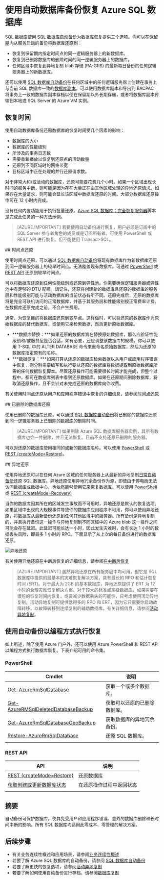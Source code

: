 <properties
   pageTitle="云业务连续性 - 还原已删除的数据库 - SQL 数据库 | Microsoft Azure"
   description="了解有关时间点还原的信息，它让你能够将 Azure SQL 数据库回滚到之前的时间点（最多 35 天）。"
   services="sql-database"
   documentationCenter=""
   authors="stevestein"
   manager="jhubbard"
   editor="monicar"/>

<tags
   ms.service="sql-database"
   ms.date="08/01/2016"
   wacn.date="09/28/2016"/>

# 使用自动数据库备份恢复 Azure SQL 数据库

SQL 数据库使用 [SQL 数据库自动备份](/documentation/articles/sql-database-automated-backups/)为数据库恢复提供三个选项。你可以在[保留期](/documentation/articles/sql-database-service-tiers/)内从服务启动的备份将数据库还原到：

- 恢复到保留期内指定时间点的同一逻辑服务器上的新数据库。
- 恢复到已删除数据库的删除时间的同一逻辑服务器上的数据库。
- 任何区域中恢复到异地复制 blob 存储 (RA-GRS) 的最新每日备份的任何逻辑服务器上的新数据库。

还可以使用 [SQL 数据库自动备份](/documentation/articles/sql-database-automated-backups/)在任何区域中的任何逻辑服务器上创建在事务上与当前 SQL 数据库一致的[数据库副本](/documentation/articles/sql-database-copy/)。可以使用数据库副本和导出到 BACPAC 将事务上一致的数据库副本存档以便在保留期以外长期存储，或者将数据库副本传输到本地或 SQL Server 的 Azure VM 实例。

## 恢复时间

使用自动数据库备份还原数据库的恢复时间受几个因素的影响：
 - 数据库的大小
 - 数据库的性能级别
 - 所涉及的事务日志数
 - 需要重新播放以恢复到还原点的活动数量
 - 还原到不同区域时的网络带宽
 - 目标区域中正在处理的并行还原请求数。
 
 对于非常大和/或活动的数据库，还原可能要花费几个小时。如果一个区域出现长时间的服务中断，则可能是因为存在大量正在由其他区域处理的异地还原请求。如果存在大量请求，则可能会延长该区域中数据库还原的时间。大部分数据库还原操作可在 12 小时内完成。

 没有任何内置功能用于执行批量还原。[Azure SQL 数据库：完全恢复服务器](https://gallery.technet.microsoft.com/Azure-SQL-Database-Full-82941666)脚本是完成此任务的一种方法示例。

> [AZURE.IMPORTANT] 若要使用自动备份进行恢复，用户必须是订阅中的 SQL Server 参与者角色的成员或是订阅所有者。可使用 PowerShell 或 REST API 进行恢复。但不能使用 Transact-SQL。

##<a id="point-in-time-restore"></a> 时间点还原

使用时间点还原，可以通过 [SQL 数据库自动备份](/documentation/articles/sql-database-automated-backups/)将现有数据库作为新数据库还原到同一逻辑服务器上的较早时间点。无法覆盖现有数据库。可通过 [PowerShell](/documentation/articles/sql-database-point-in-time-restore-powershell/) 或 [REST API](https://msdn.microsoft.com/zh-cn/library/azure/mt163685.aspx) 还原到较早时间点。


可以将数据库还原到任何性能级别或还原到弹性池。你需要确保逻辑服务器或弹性池中有足够的 DTU 配额。请记住，还原将创建新的数据库且还原的数据库的服务层和性能级别可能与活动数据库的当前状态有所不同。还原完成后，还原的数据库将是完全可联机访问的正常数据库，并基于其服务层和性能级别按正常费率计费。在数据库还原完成之前，不会产生费用。

通常，为恢复目的将数据库还原到较早点。这样做时，可以将还原的数据库作为原始数据库的替代数据库，或使用它来检索数据，然后更新原始数据库。

- ***数据库替换：***如果还原的数据库旨在替换原始数据库，那么应验证性能级别和/或服务层是否合适，如有必要，还应调整该数据库的规模。你可以使用 T-SQL 中的 ALTER DATABASE 命令来重命名原始数据库，然后为还原的数据库指定原有的名称。
- ***数据恢复：***如果打算从还原的数据库检索数据以从用户或应用程序错误中恢复，则分别需要编写和执行要从还原的数据库将数据提取到原始数据库所需的任何数据恢复脚本。尽管还原操作可能需要很长时间才能完成，但整个过程中，都可在数据库列表中看到还原数据库。如果在还原期间删除数据库，将取消还原操作，且不会针对未完成还原的数据库向你收费。

有关使用时间点还原从用户和应用程序错误中恢复的详细信息，请参阅[时间点还原](/documentation/articles/sql-database-recovery-using-backups/#point-in-time-restore)

##<a id="deleted-database-restore"></a> 已删除的数据库还原

使用已删除的数据库还原，可以通过 [SQL 数据库自动备份](/documentation/articles/sql-database-automated-backups/)将已删除的数据库还原到同一逻辑服务器上已删除的数据库的删除时间。

> [AZURE.IMPORTANT] 如果删除 Azure SQL 数据库服务器实例，其所有数据库也会一并删除，并且无法恢复。目前不支持还原已删除的服务器。

可以对还原的数据库使用相同的或新的数据库名称。可以使用 [PowerShell](/documentation/articles/sql-database-restore-deleted-database-powershell/) 或 [REST (createMode=Restore)](https://msdn.microsoft.com/zh-cn/library/azure/mt163685.aspx)。



##<a id="geo-restore"></a> 异地还原

使用异地还原可以在任何 Azure 区域的任何服务器上从最新的异地复制[日常自动备份](/documentation/articles/sql-database-automated-backups/)还原 SQL 数据库。异地还原使用异地冗余备份作为源，即使由于停电而无法访问数据库或数据中心，也依然能够使用它来恢复数据库。可以使用 [PowerShell](/documentation/articles/sql-database-geo-restore-powershell/) 或 [REST (createMode=Recovery)](https://msdn.microsoft.com/zh-cn/library/azure/mt163685.aspx)


当你的数据库因其所在的区域发生事故而不可用时，异地还原是默认的恢复选项。如果区域中出现的大规模事件导致你的数据库应用程序不可用，你可以使用异地还原，将数据库从最新备份还原到任何其他区域中的服务器。所有备份是异地复制的，并且执行备份这一操作与异地复制到不同区域中的 Azure blob 这一操作之间可能会存在延迟。此延迟可能长达一小时，因此发生灾难时，会有长达 1 小时的数据丢失风险，即最多 1 小时的 RPO。下面显示了从上次的每日备份进行的数据库还原。

![异地还原](./media/sql-database-geo-restore/geo-restore-2.png)

有关使用异地还原在中断后恢复的详细信息，请参阅[在中断后恢复](/documentation/articles/sql-database-disaster-recovery/)

> [AZURE.IMPORTANT] 虽然异地还原在所有服务层中均可用，但它是 SQL 数据库中提供的最基本的灾难恢复解决方案，具有最长的 RPO 和估计恢复时间 (ERT)。对于最大为 2GB 的基本数据库，异地还原提供了 ERT 为 12 小时的合理灾难恢复解决方案。对于较大的标准或高级数据库，如果需要在很短的恢复时间内恢复，或要减少数据丢失的可能性，应考虑使用活动异地复制。活动异地复制可提供低得多的 RPO 和 ERT，因为它只需要你启动故障转移，以故障转移到连续复制的辅助数据库。有关详细信息，请参阅[活动异地复制](/documentation/articles/sql-database-geo-replication-overview/)。

## 使用自动备份以编程方式执行恢复

如上所述，除了使用 Azure 门户外，还可以使用 Azure PowerShell 和 REST API 以编程方式执行数据库恢复。下表介绍可用的命令集。

### PowerShell

|Cmdlet|说明|
|------|-----------|
|[Get-AzureRmSqlDatabase](https://msdn.microsoft.com/zh-cn/library/azure/mt603648.aspx)|获取一个或多个数据库。|
|[Get-AzureRMSqlDeletedDatabaseBackup](https://msdn.microsoft.com/zh-cn/library/azure/mt693387.aspx)|获取可以还原的已删除数据库。|
|[Get-AzureRmSqlDatabaseGeoBackup](https://msdn.microsoft.com/zh-cn/library/azure/mt693388.aspx)|获取数据库的异地冗余备份。|
|[Restore-AzureRmSqlDatabase](https://msdn.microsoft.com/zh-cn/library/azure/mt693390.aspx)|还原 SQL 数据库。|
||||

### REST API

|API|说明|
|---|-----------|
|[REST (createMode=Restore)](https://msdn.microsoft.com/zh-cn/library/azure/mt163685.aspx)|还原数据库|
|[获取创建或更新数据库状态](https://msdn.microsoft.com/zh-cn/library/azure/mt643934.aspx)|在还原操作过程中返回状态|
||||



## 摘要

自动备份可保护数据库，使其免受用户和应用程序错误、意外的数据库删除和长时间中断的影响。所有 SQL 数据库均适用此零成本、零管理的解决方案。

## 后续步骤

- 有关业务连续性概述和应用场景，请参阅[业务连续性概述](/documentation/articles/sql-database-business-continuity/)
- 若要了解 Azure SQL 数据库的自动备份，请参阅 [SQL 数据库自动备份](/documentation/articles/sql-database-automated-backups/)
- 若要了解更快的恢复选项，请参阅[活动异地复制](/documentation/articles/sql-database-geo-replication-overview/)
- 若要了解如何使用自动备份进行存档，请参阅[数据库复制](/documentation/articles/sql-database-copy/)

<!---HONumber=Mooncake_0919_2016-->